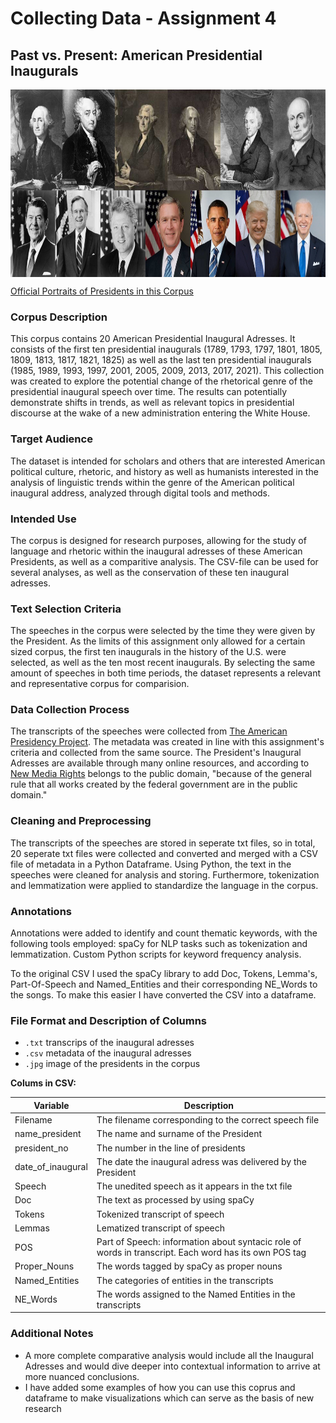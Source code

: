 # Collecting Data - Assignment 4
## Past vs. Present: American Presidential Inaugurals

<img src="https://github.com/LTelnekes/DH_CD_A4/blob/main/Presidents_Image.JPG" alt="Presidents in Corpus" height="300" align="center"/> 

[Official Portraits of Presidents in this Corpus](https://www.loc.gov/free-to-use/presidential-portraits/)


### Corpus Description
This corpus contains 20 American Presidential Inaugural Adresses. It consists of the first ten presidential inaugurals (1789, 1793, 1797, 1801, 1805, 1809, 1813, 1817, 1821, 1825) as well as the last ten presidential inaugurals (1985, 1989, 1993, 1997, 2001, 2005, 2009, 2013, 2017, 2021). This collection was created to explore the potential change of the rhetorical genre of the presidential inaugural speech over time. The results can potentially demonstrate shifts in trends, as well as relevant topics in presidential discourse at the wake of a new administration entering the White House. 

### Target Audience
The dataset is intended for scholars and others that are interested American political culture, rhetoric, and history as well as humanists interested in the 
analysis of linguistic trends within the genre of the American political inaugural address, analyzed through digital tools and methods. 

### Intended Use
The corpus is designed for research purposes, allowing for the study of language and rhetoric within the inaugural adresses of these American Presidents, as well as a comparitive analysis. The CSV-file can be used for several analyses, as well as the conservation of these ten inaugural adresses. 

### Text Selection Criteria
The speeches in the corpus were selected by the time they were given by the President. As the limits of this assignment only allowed for a certain sized corpus, the first ten inaugurals in the history of the U.S. were selected, as well as the ten most recent inaugurals. By selecting the same amount of speeches in both time periods, the dataset represents a relevant and representative corpus for comparision. 

### Data Collection Process
The transcripts of the speeches were collected from [The American Presidency Project](https://www.presidency.ucsb.edu/documents/app-categories/spoken-addresses-and-remarks/presidential/inaugural-addresses). The metadata was created in line with this assignment's criteria and collected from the same source. The President's Inaugural Adresses are available through many online resources, and according to [New Media Rights](https://www.newmediarights.org/business_models/artist/president%E2%80%99s_inaugural_speech_public_domain) belongs to the public domain, "because of the general rule that all works created by the federal government are in the public domain."


### Cleaning and Preprocessing
The transcripts of the speeches are stored in seperate txt files, so in total, 20 seperate txt files were collected and converted and merged with a CSV file of metadata in a Python Dataframe. Using Python, the text in the speeches were cleaned for analysis and storing. Furthermore, tokenization and lemmatization were applied to standardize the language in the corpus.


### Annotations
Annotations were added to identify and count thematic keywords, with the following tools employed:
spaCy for NLP tasks such as tokenization and lemmatization.
Custom Python scripts for keyword frequency analysis.

To the original CSV I used the spaCy library to add Doc, Tokens, Lemma's, Part-Of-Speech and Named_Entities and their corresponding NE_Words to the songs. To make this easier I have converted the CSV into a dataframe.


### File Format and Description of Columns
- `.txt` transcrips of the inaugural adresses
- `.csv` metadata of the inaugural adresses
- `.jpg` image of the presidents in the corpus

**Colums in CSV:**

| Variable      | Description                                  |
| ------------- | -------------------------------------------- |
| Filename       | The filename corresponding to the correct speech file|
| name_president     | The name and surname of the President             |
| president_no  | The number in the line of presidents                     |
| date_of_inaugural          | The date the inaugural adress was delivered by the President |
| Speech       |  The unedited speech as it appears in the txt file |
| Doc    | The text as processed by using spaCy    |
| Tokens           | Tokenized transcript of speech                      |
| Lemmas          | Lematized transcript of speech                        |
| POS           | Part of Speech: information about syntacic role of words in transcript. Each word has its own POS tag |
| Proper_Nouns | The words tagged by spaCy as proper nouns | 
| Named_Entities          | The categories of entities in the transcripts                       |
| NE_Words          | The words assigned to the Named Entities in the transcripts |


### Additional Notes
- A more complete comparative analysis would include all the Inaugural Adresses and would dive deeper into contextual information to arrive at more nuanced conclusions.
- I have added some examples of how you can use this coprus and dataframe to make visualizations which can serve as the basis of new research
